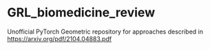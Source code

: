 # GRL_biomedicine_review
Unofficial PyTorch Geometric repository for approaches described in https://arxiv.org/pdf/2104.04883.pdf
